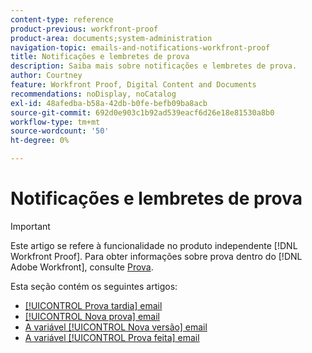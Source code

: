 ```yaml
---
content-type: reference
product-previous: workfront-proof
product-area: documents;system-administration
navigation-topic: emails-and-notifications-workfront-proof
title: Notificações e lembretes de prova
description: Saiba mais sobre notificações e lembretes de prova.
author: Courtney
feature: Workfront Proof, Digital Content and Documents
recommendations: noDisplay, noCatalog
exl-id: 48afedba-b58a-42db-b0fe-befb09ba8acb
source-git-commit: 692d0e903c1b92ad539eacf6d26e18e81530a8b0
workflow-type: tm+mt
source-wordcount: '50'
ht-degree: 0%

---
```


# Notificações e lembretes de prova

>[!IMPORTANT]
>
>Este artigo se refere à funcionalidade no produto independente [!DNL Workfront Proof]. Para obter informações sobre prova dentro do [!DNL Adobe Workfront], consulte [Prova](../../../review-and-approve-work/proofing/proofing.md).

Esta seção contém os seguintes artigos:

* [[!UICONTROL Prova tardia] email](../../../workfront-proof/wp-emailsntfctns/proof-notifications-and-reminders/late-proof-email.md)
* [[!UICONTROL Nova prova] email](../../../workfront-proof/wp-emailsntfctns/proof-notifications-and-reminders/new-proof-email.md)
* [A variável [!UICONTROL Nova versão] email](../../../workfront-proof/wp-emailsntfctns/proof-notifications-and-reminders/new-version-email.md)
* [A variável [!UICONTROL Prova feita] email](../../../workfront-proof/wp-emailsntfctns/proof-notifications-and-reminders/proof-made-email.md)
